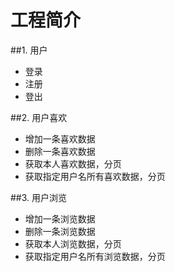 # 工程简介

##1. 用户

- 登录
- 注册
- 登出

##2. 用户喜欢

- 增加一条喜欢数据
- 删除一条喜欢数据
- 获取本人喜欢数据，分页
- 获取指定用户名所有喜欢数据，分页

##3. 用户浏览

- 增加一条浏览数据
- 删除一条浏览数据
- 获取本人浏览数据，分页
- 获取指定用户名所有浏览数据，分页
